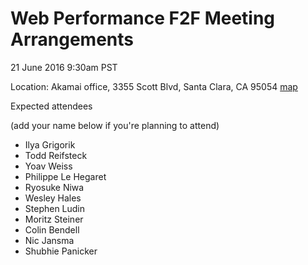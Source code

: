 # Web Performance F2F Meeting Arrangements

21 June 2016 9:30am PST

Location: Akamai office,
3355 Scott Blvd, Santa Clara, CA 95054
[map](https://goo.gl/maps/EqDeKE3z6kG2)

Expected attendees

(add your name below if you're planning to attend)

* Ilya Grigorik
* Todd Reifsteck
* Yoav Weiss
* Philippe Le Hegaret
* Ryosuke Niwa
* Wesley Hales
* Stephen Ludin
* Moritz Steiner
* Colin Bendell
* Nic Jansma
* Shubhie Panicker
